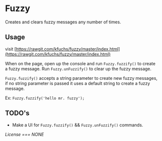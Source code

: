 # Fuzzy

Creates and clears fuzzy messages any number of times.

##


## Usage

visit [https://rawgit.com/kfuchs/fuzzy/master/index.html](https://rawgit.com/kfuchs/fuzzy/master/index.html)

When on the page, open up the console and run `Fuzzy.fuzzify()` to create a fuzzy message. Run `Fuzzy.unFuzzify()`
to clear up the fuzzy message.

`Fuzzy.fuzzify()` accepts a string parameter to create new fuzzy messages, if no string parameter is passed it uses a
 default string to create a fuzzy message.

 Ex: `Fuzzy.fuzzify('hello mr. fuzzy');`

## TODO's

- Make a UI for `Fuzzy.fuzzify()` && `Fuzzy.unFuzzify()` commands.


*License === NONE*